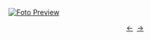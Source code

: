 [![Foto Preview](preview/n437.avif)](https://20essentials.github.io/project-000-437)

<div align="center" style="display: flex; justify-content: center;">
  <a  href="https://github.com/20essentials/project-000-436" target="_blank">&#8592;</a>
  &nbsp;&nbsp;
  <a  href="https://github.com/20essentials/project-000-438" target="_blank">&#8594;</a>
</div>
